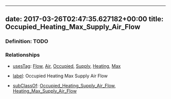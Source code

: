 
---
date: 2017-03-26T02:47:35.627182+00:00
title: Occupied_Heating_Max_Supply_Air_Flow
---
### Definition: TODO

### Relationships

* [usesTag](https://brickschema.org/schema/1.0/BrickFrame#usesTag): [Flow](https://brickschema.org/schema/1.0/BrickTag#Flow), [Air](https://brickschema.org/schema/1.0/BrickTag#Air), [Occupied](https://brickschema.org/schema/1.0/BrickTag#Occupied), [Supply](https://brickschema.org/schema/1.0/BrickTag#Supply), [Heating](https://brickschema.org/schema/1.0/BrickTag#Heating), [Max](https://brickschema.org/schema/1.0/BrickTag#Max)

* [label](http://www.w3.org/2000/01/rdf-schema#label): Occupied Heating Max Supply Air Flow

* [subClassOf](http://www.w3.org/2000/01/rdf-schema#subClassOf): [Occupied_Heating_Supply_Air_Flow](https://brickschema.org/schema/1.0/Brick#Occupied_Heating_Supply_Air_Flow), [Heating_Max_Supply_Air_Flow](https://brickschema.org/schema/1.0/Brick#Heating_Max_Supply_Air_Flow)
